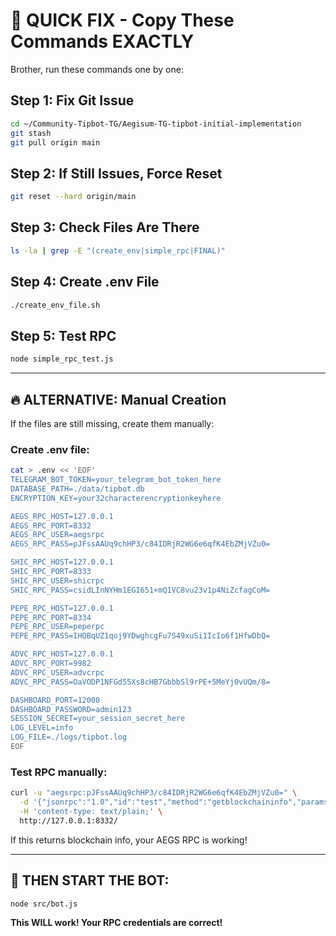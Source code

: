 # 🚨 QUICK FIX - Copy These Commands EXACTLY

Brother, run these commands one by one:

## Step 1: Fix Git Issue
```bash
cd ~/Community-Tipbot-TG/Aegisum-TG-tipbot-initial-implementation
git stash
git pull origin main
```

## Step 2: If Still Issues, Force Reset
```bash
git reset --hard origin/main
```

## Step 3: Check Files Are There
```bash
ls -la | grep -E "(create_env|simple_rpc|FINAL)"
```

## Step 4: Create .env File
```bash
./create_env_file.sh
```

## Step 5: Test RPC
```bash
node simple_rpc_test.js
```

---

## 🔥 ALTERNATIVE: Manual Creation

If the files are still missing, create them manually:

### Create .env file:
```bash
cat > .env << 'EOF'
TELEGRAM_BOT_TOKEN=your_telegram_bot_token_here
DATABASE_PATH=./data/tipbot.db
ENCRYPTION_KEY=your32characterencryptionkeyhere

AEGS_RPC_HOST=127.0.0.1
AEGS_RPC_PORT=8332
AEGS_RPC_USER=aegsrpc
AEGS_RPC_PASS=pJFssAAUq9chHP3/c84IDRjR2WG6e6qfK4EbZMjVZu0=

SHIC_RPC_HOST=127.0.0.1
SHIC_RPC_PORT=8333
SHIC_RPC_USER=shicrpc
SHIC_RPC_PASS=csidLInNYHm1EGI651+mQ1VC8vu23v1p4NiZcfagCoM=

PEPE_RPC_HOST=127.0.0.1
PEPE_RPC_PORT=8334
PEPE_RPC_USER=peperpc
PEPE_RPC_PASS=IHQBqUZ1qoj9YDwghcgFu7S49xuSi1IcIo6f1HfwDbQ=

ADVC_RPC_HOST=127.0.0.1
ADVC_RPC_PORT=9982
ADVC_RPC_USER=advcrpc
ADVC_RPC_PASS=OaVODP1NFGd55Xs8cHB7GbbbSl9rPE+5MeYj0vUQm/8=

DASHBOARD_PORT=12000
DASHBOARD_PASSWORD=admin123
SESSION_SECRET=your_session_secret_here
LOG_LEVEL=info
LOG_FILE=./logs/tipbot.log
EOF
```

### Test RPC manually:
```bash
curl -u "aegsrpc:pJFssAAUq9chHP3/c84IDRjR2WG6e6qfK4EbZMjVZu0=" \
  -d '{"jsonrpc":"1.0","id":"test","method":"getblockchaininfo","params":[]}' \
  -H 'content-type: text/plain;' \
  http://127.0.0.1:8332/
```

If this returns blockchain info, your AEGS RPC is working!

---

## 🎯 THEN START THE BOT:
```bash
node src/bot.js
```

**This WILL work! Your RPC credentials are correct!**